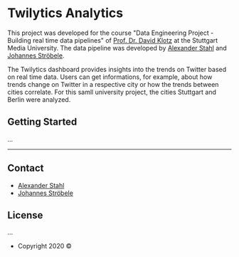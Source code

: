# Twilytics Analytics

This project was developed for the course "Data Engineering Project - Building real time data pipelines" of [Prof. Dr. David Klotz](mailto:david.klotz@hdm-stuttgart.de?subject=[GitHub]Twilytics) at the Stuttgart Media University. The data pipeline was developed by [Alexander Stahl](mailto:as291@hdm-stuttgart.de?subject=[GitHub]Twilytics) and [Johannes Ströbele](mailto:js349@hdm-stuttgart.de?subject=[GitHub]Twilytics).

The Twilytics dashboard provides insights into the trends on Twitter based on real time data. Users can get informations, for example, about how trends change on Twitter in a respective city or how the trends between cities correlate. For this samll university project, the cities Stuttgart and Berlin were analyzed.  

## Getting Started

...

---

## Contact
- [Alexander Stahl](mailto:as291@hdm-stuttgart.de?subject=[GitHub]Twilytics)
- [Johannes Ströbele](mailto:js349@hdm-stuttgart.de?subject=[GitHub]Twilytics)


## License

...

- Copyright 2020 ©
